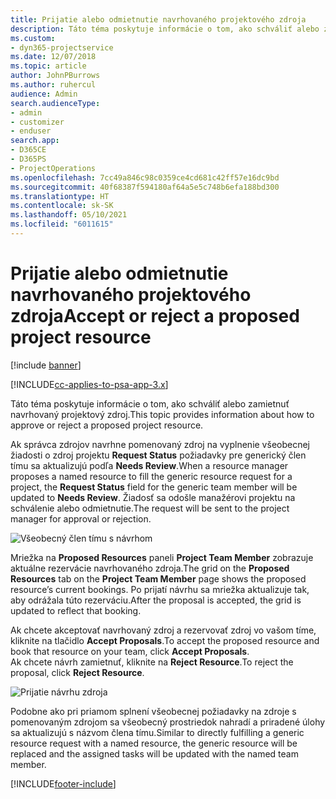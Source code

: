 ```yaml
---
title: Prijatie alebo odmietnutie navrhovaného projektového zdroja
description: Táto téma poskytuje informácie o tom, ako schváliť alebo zamietnuť navrhovaný projektový zdroj.
ms.custom:
- dyn365-projectservice
ms.date: 12/07/2018
ms.topic: article
author: JohnPBurrows
ms.author: ruhercul
audience: Admin
search.audienceType:
- admin
- customizer
- enduser
search.app:
- D365CE
- D365PS
- ProjectOperations
ms.openlocfilehash: 7cc49a846c98c0359ce4cd681c42ff57e16dc9bd
ms.sourcegitcommit: 40f68387f594180af64a5e5c748b6efa188bd300
ms.translationtype: HT
ms.contentlocale: sk-SK
ms.lasthandoff: 05/10/2021
ms.locfileid: "6011615"
---
```

# <a name="accept-or-reject-a-proposed-project-resource"></a><span data-ttu-id="ca327-103">Prijatie alebo odmietnutie navrhovaného projektového zdroja</span><span class="sxs-lookup"><span data-stu-id="ca327-103">Accept or reject a proposed project resource</span></span>

[!include [banner](../includes/psa-now-project-operations.md)]

[!INCLUDE[cc-applies-to-psa-app-3.x](../includes/cc-applies-to-psa-app-3x.md)]

<span data-ttu-id="ca327-104">Táto téma poskytuje informácie o tom, ako schváliť alebo zamietnuť navrhovaný projektový zdroj.</span><span class="sxs-lookup"><span data-stu-id="ca327-104">This topic provides information about how to approve or reject a proposed project resource.</span></span>

<span data-ttu-id="ca327-105">Ak správca zdrojov navrhne pomenovaný zdroj na vyplnenie všeobecnej žiadosti o zdroj projektu **Request Status** požiadavky pre generický člen tímu sa aktualizujú podľa **Needs Review**.</span><span class="sxs-lookup"><span data-stu-id="ca327-105">When a resource manager proposes a named resource to fill the generic resource request for a project, the **Request Status** field for the generic team member will be updated to **Needs Review**.</span></span> <span data-ttu-id="ca327-106">Žiadosť sa odošle manažérovi projektu na schválenie alebo odmietnutie.</span><span class="sxs-lookup"><span data-stu-id="ca327-106">The request will be sent to the project manager for approval or rejection.</span></span>

![Všeobecný člen tímu s návrhom](media/RM-how-to-19.png)

<span data-ttu-id="ca327-108">Mriežka na **Proposed Resources** paneli **Project Team Member** zobrazuje aktuálne rezervácie navrhovaného zdroja.</span><span class="sxs-lookup"><span data-stu-id="ca327-108">The grid on the **Proposed Resources** tab on the **Project Team Member** page shows the proposed resource’s current bookings.</span></span> <span data-ttu-id="ca327-109">Po prijatí návrhu sa mriežka aktualizuje tak, aby odrážala túto rezerváciu.</span><span class="sxs-lookup"><span data-stu-id="ca327-109">After the proposal is accepted, the grid is updated to reflect that booking.</span></span> 

<span data-ttu-id="ca327-110">Ak chcete akceptovať navrhovaný zdroj a rezervovať zdroj vo vašom tíme, kliknite na tlačidlo **Accept Proposals**.</span><span class="sxs-lookup"><span data-stu-id="ca327-110">To accept the proposed resource and book that resource on your team, click **Accept Proposals**.</span></span>  
<span data-ttu-id="ca327-111">Ak chcete návrh zamietnuť, kliknite na **Reject Resource**.</span><span class="sxs-lookup"><span data-stu-id="ca327-111">To reject the proposal, click **Reject Resource**.</span></span>

![Prijatie návrhu zdroja](media/RM-how-to-20.png) 

<span data-ttu-id="ca327-113">Podobne ako pri priamom splnení všeobecnej požiadavky na zdroje s pomenovaným zdrojom sa všeobecný prostriedok nahradí a priradené úlohy sa aktualizujú s názvom člena tímu.</span><span class="sxs-lookup"><span data-stu-id="ca327-113">Similar to directly fulfilling a generic resource request with a named resource, the generic resource will be replaced and the assigned tasks will be updated with the named team member.</span></span>


[!INCLUDE[footer-include](../includes/footer-banner.md)]
